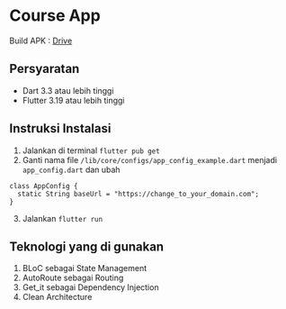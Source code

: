 # Course App

Build APK : [Drive](https://drive.google.com/file/d/1ZCkYAX-Sc_uaCPx5ESA2VpWf2lom4377/view?usp=sharing)

## Persyaratan

- Dart 3.3 atau lebih tinggi
- Flutter 3.19 atau lebih tinggi

## Instruksi Instalasi

1. Jalankan di terminal `flutter pub get`
2. Ganti nama file `/lib/core/configs/app_config_example.dart` menjadi `app_config.dart` dan ubah

```text
class AppConfig {
  static String baseUrl = "https://change_to_your_domain.com";
}
```

3. Jalankan `flutter run`

## Teknologi yang di gunakan

1. BLoC sebagai State Management
2. AutoRoute sebagai Routing
3. Get_it sebagai Dependency Injection
4. Clean Architecture
